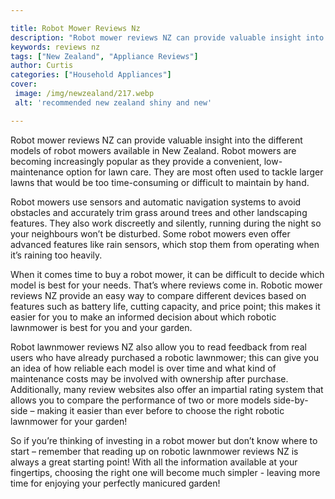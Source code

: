 ```yaml
---

title: Robot Mower Reviews Nz
description: "Robot mower reviews NZ can provide valuable insight into the different models of robot mowers available in New Zealand. Robot mowe...get more info"
keywords: reviews nz
tags: ["New Zealand", "Appliance Reviews"]
author: Curtis
categories: ["Household Appliances"]
cover: 
 image: /img/newzealand/217.webp
 alt: 'recommended new zealand shiny and new'

---
```


Robot mower reviews NZ can provide valuable insight into the different models of robot mowers available in New Zealand. Robot mowers are becoming increasingly popular as they provide a convenient, low-maintenance option for lawn care. They are most often used to tackle larger lawns that would be too time-consuming or difficult to maintain by hand.

Robot mowers use sensors and automatic navigation systems to avoid obstacles and accurately trim grass around trees and other landscaping features. They also work discreetly and silently, running during the night so your neighbours won’t be disturbed. Some robot mowers even offer advanced features like rain sensors, which stop them from operating when it’s raining too heavily.

When it comes time to buy a robot mower, it can be difficult to decide which model is best for your needs. That’s where reviews come in. Robotic mower reviews NZ provide an easy way to compare different devices based on features such as battery life, cutting capacity, and price point; this makes it easier for you to make an informed decision about which robotic lawnmower is best for you and your garden. 

Robot lawnmower reviews NZ also allow you to read feedback from real users who have already purchased a robotic lawnmower; this can give you an idea of how reliable each model is over time and what kind of maintenance costs may be involved with ownership after purchase. Additionally, many review websites also offer an impartial rating system that allows you to compare the performance of two or more models side-by-side – making it easier than ever before to choose the right robotic lawnmower for your garden! 
 
So if you’re thinking of investing in a robot mower but don’t know where to start – remember that reading up on robotic lawnmower reviews NZ is always a great starting point! With all the information available at your fingertips, choosing the right one will become much simpler - leaving more time for enjoying your perfectly manicured garden!
